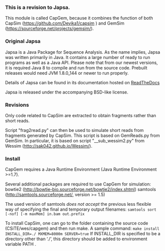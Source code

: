 ### This is a revision to Japsa.
This module is called CapGem, because it combines the function of both CapSim (https://github.com/Devika1/capsim
) and GemSim (https://sourceforge.net/projects/gemsim/).

### Original Japsa
Japsa is a Java Package for Sequence Analysis. As the name implies, Japsa was
written primarily in Java. It contains a large number of ready to run programs
as well as a Java API. Please note that from our newest versions, it is required
Java 8 to compile and run from the source code. Prebuilt releases would need
JVM 1.8.0_144 or newer to run properly.

Details of Japsa can be found
in its documentation hosted on [ReadTheDocs](http://japsa.readthedocs.org/en/latest/index.html)

Japsa is released under the accompanying BSD-like license.


### Revisions
Only code related to CapSim are extracted to obtain fragments rather than short reads.

Script "frag2read.py" can then be used to simulate short reads from fragments generated by CapSim.
This script is based on GemReads.py from GemSim.
In particular, it is based on script "\_\_sub_wessim2.py" from Wessim (http://sak042.github.io/Wessim/).



### Install
CapGem requires a Java Runtime Environment (Java Runtime Environment >=1.7).

Several additional packages are required to use CapGem for simulation:
	bowtie2 (http://bowtie-bio.sourceforge.net/bowtie2/index.shtml)
	samtools (http://samtools.sourceforge.net/, version >= 1.5)

The used version of samtools *does not accept* the previous less flexible way of specifying the final and temporary output filenames:
`samtools sort [-nof] [-m maxMem] in.bam out.prefix`

To install CapSim, one can go to the folder containing the source code (CSiTE/wes/capgem) and then run make.
A sample command:
`make install INSTALL_DIR=./ MXMEM=8000m SERVER=true`
If INSTALL_DIR is specified to be a directory other than ‘./’, this directory should be added to environment variable PATH .
